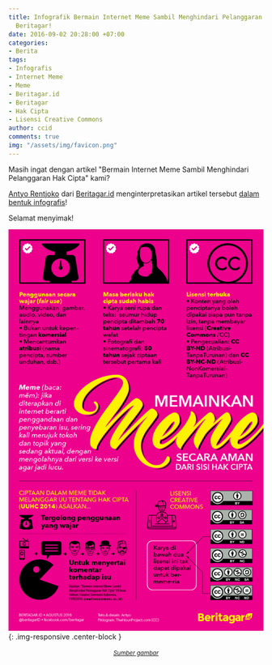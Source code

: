 ```yaml
---
title: Infografik Bermain Internet Meme Sambil Menghindari Pelanggaran Hak Cipta oleh
  Beritagar!
date: 2016-09-02 20:28:00 +07:00
categories:
- Berita
tags:
- Infografis
- Internet Meme
- Meme
- Beritagar.id
- Beritagar
- Hak Cipta
- Lisensi Creative Commons
author: ccid
comments: true
img: "/assets/img/favicon.png"
---
```


Masih ingat dengan artikel "Bermain Internet Meme Sambil Menghindari Pelanggaran Hak Cipta" kami?

[Antyo Rentjoko](https://twitter.com/@AntyoBeritagar) dari [Beritagar.id](https://beritagar.id/) menginterpretasikan artikel tersebut [dalam bentuk infografis](https://beritagar.id/artikel/infografik/bermain-meme-tanpa-mewek-terjerat-wet)!

Selamat menyimak!

![1024x1609_0_0_1024_1609_3772db1d4545797fa56b62ef598aa3e972aa6aaf.png](/uploads/1024x1609_0_0_1024_1609_3772db1d4545797fa56b62ef598aa3e972aa6aaf.png){: .img-responsive .center-block }<center><small><i><a href="https://beritagar.id/artikel/infografik/bermain-meme-tanpa-mewek-terjerat-wet">Sumber gambar</a></i></small></center>
